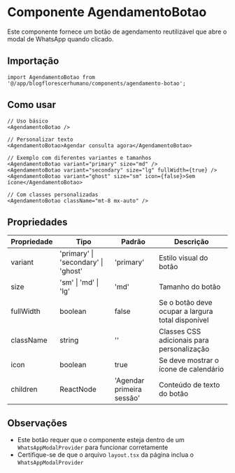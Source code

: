 # Componente AgendamentoBotao

Este componente fornece um botão de agendamento reutilizável que abre o modal de WhatsApp quando clicado.

## Importação

```tsx
import AgendamentoBotao from '@/app/blogflorescerhumano/components/agendamento-botao';
```

## Como usar

```tsx
// Uso básico
<AgendamentoBotao />

// Personalizar texto
<AgendamentoBotao>Agendar consulta agora</AgendamentoBotao>

// Exemplo com diferentes variantes e tamanhos
<AgendamentoBotao variant="primary" size="md" />
<AgendamentoBotao variant="secondary" size="lg" fullWidth={true} />
<AgendamentoBotao variant="ghost" size="sm" icon={false}>Sem ícone</AgendamentoBotao>

// Com classes personalizadas
<AgendamentoBotao className="mt-8 mx-auto" />
```

## Propriedades

| Propriedade | Tipo | Padrão | Descrição |
|-------------|------|--------|-----------|
| variant | 'primary' \| 'secondary' \| 'ghost' | 'primary' | Estilo visual do botão |
| size | 'sm' \| 'md' \| 'lg' | 'md' | Tamanho do botão |
| fullWidth | boolean | false | Se o botão deve ocupar a largura total disponível |
| className | string | '' | Classes CSS adicionais para personalização |
| icon | boolean | true | Se deve mostrar o ícone de calendário |
| children | ReactNode | 'Agendar primeira sessão' | Conteúdo de texto do botão |

## Observações

- Este botão requer que o componente esteja dentro de um `WhatsAppModalProvider` para funcionar corretamente
- Certifique-se de que o arquivo `layout.tsx` da página inclua o `WhatsAppModalProvider`
